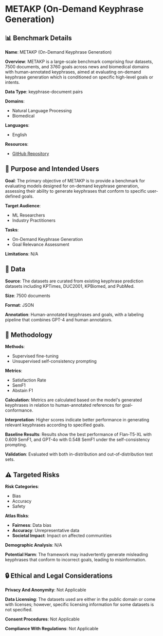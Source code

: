 # METAKP (On-Demand Keyphrase Generation)

## 📊 Benchmark Details

**Name**: METAKP (On-Demand Keyphrase Generation)

**Overview**: METAKP is a large-scale benchmark comprising four datasets, 7500 documents, and 3760 goals across news and biomedical domains with human-annotated keyphrases, aimed at evaluating on-demand keyphrase generation which is conditioned on specific high-level goals or intents.

**Data Type**: keyphrase-document pairs

**Domains**:
- Natural Language Processing
- Biomedical

**Languages**:
- English

**Resources**:
- [GitHub Repository](https://github.com/uclanlp/MetaKP)

## 🎯 Purpose and Intended Users

**Goal**: The primary objective of METAKP is to provide a benchmark for evaluating models designed for on-demand keyphrase generation, assessing their ability to generate keyphrases that conform to specific user-defined goals.

**Target Audience**:
- ML Researchers
- Industry Practitioners

**Tasks**:
- On-Demand Keyphrase Generation
- Goal Relevance Assessment

**Limitations**: N/A

## 💾 Data

**Source**: The datasets are curated from existing keyphrase prediction datasets including KPTimes, DUC2001, KPBiomed, and PubMed.

**Size**: 7500 documents

**Format**: JSON

**Annotation**: Human-annotated keyphrases and goals, with a labeling pipeline that combines GPT-4 and human annotators.

## 🔬 Methodology

**Methods**:
- Supervised fine-tuning
- Unsupervised self-consistency prompting

**Metrics**:
- Satisfaction Rate
- SemF1
- Abstain F1

**Calculation**: Metrics are calculated based on the model's generated keyphrases in relation to human-annotated references for goal-conformance.

**Interpretation**: Higher scores indicate better performance in generating relevant keyphrases according to specified goals.

**Baseline Results**: Results show the best performance of Flan-T5-XL with 0.609 SemF1, and GPT-4o with 0.548 SemF1 under the self-consistency prompting.

**Validation**: Evaluated with both in-distribution and out-of-distribution test sets.

## ⚠️ Targeted Risks

**Risk Categories**:
- Bias
- Accuracy
- Safety

**Atlas Risks**:
- **Fairness**: Data bias
- **Accuracy**: Unrepresentative data
- **Societal Impact**: Impact on affected communities

**Demographic Analysis**: N/A

**Potential Harm**: The framework may inadvertently generate misleading keyphrases that conform to incorrect goals, leading to misinformation.

## 🔒 Ethical and Legal Considerations

**Privacy And Anonymity**: Not Applicable

**Data Licensing**: The datasets used are either in the public domain or come with licenses; however, specific licensing information for some datasets is not specified.

**Consent Procedures**: Not Applicable

**Compliance With Regulations**: Not Applicable
